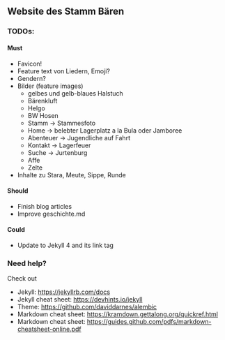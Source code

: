 ## Website des Stamm Bären

### TODOs:

#### Must
- Favicon!
- Feature text von Liedern, Emoji?
- Gendern?
- Bilder (feature images)
  - gelbes und gelb-blaues Halstuch
  - Bärenkluft
  - Helgo
  - BW Hosen
  - Stamm -> Stammesfoto
  - Home -> belebter Lagerplatz a la Bula oder Jamboree
  - Abenteuer -> Jugendliche auf Fahrt
  - Kontakt -> Lagerfeuer
  - Suche -> Jurtenburg
  - Affe
  - Zelte
- Inhalte zu Stara, Meute, Sippe, Runde

#### Should
- Finish blog articles
- Improve geschichte.md

#### Could
- Update to Jekyll 4 and its link tag

### Need help?
Check out
- Jekyll: https://jekyllrb.com/docs
- Jekyll cheat sheet: https://devhints.io/jekyll
- Theme: https://github.com/daviddarnes/alembic
- Markdown cheat sheet: https://kramdown.gettalong.org/quickref.html
- Markdown cheat sheet: https://guides.github.com/pdfs/markdown-cheatsheet-online.pdf
